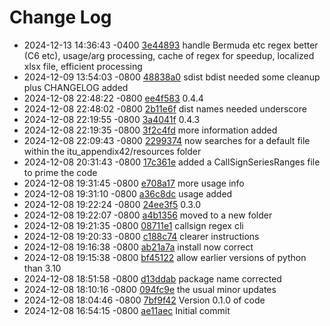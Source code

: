 # Change Log

 - 2024-12-13 14:36:43 -0400 [3e44893](../../commit/3e44893efecb5fe9618603d225e5249aac937a45) handle Bermuda etc regex better (C6 etc), usage/arg processing, cache of regex for speedup, localized xlsx file, efficient processing
 - 2024-12-09 13:54:03 -0800 [48838a0](../../commit/48838a035534c6819a591a79dd5b7990f37a0a31) sdist bdist needed some cleanup plus CHANGELOG added
 - 2024-12-08 22:48:22 -0800 [ee4f583](../../commit/ee4f5838a30589e962c3be7acfdd24428dacdb6a) 0.4.4
 - 2024-12-08 22:48:02 -0800 [2b11e6f](../../commit/2b11e6f1f2b9a2841b33bc4a97e1e0d5e557ccdf) dist names needed underscore
 - 2024-12-08 22:19:55 -0800 [3a4041f](../../commit/3a4041f96de3858ca91e49cd4039d4d50af04b0f) 0.4.3
 - 2024-12-08 22:19:35 -0800 [3f2c4fd](../../commit/3f2c4fd7bc599634d114d249671d9301dfee5e6d) more information added
 - 2024-12-08 22:09:43 -0800 [2299374](../../commit/2299374014124b5d80751e81b1b56873b8a8ad73) now searches for a default file within the itu_appendix42/resources folder
 - 2024-12-08 20:31:43 -0800 [17c361e](../../commit/17c361e77aadaf644b7f3c86d4f40d8ae8baaf7d) added a CallSignSeriesRanges file to prime the code
 - 2024-12-08 19:31:45 -0800 [e708a17](../../commit/e708a17cdf5dfc5a4a38d34cac4d1c10ba47f7ba) more usage info
 - 2024-12-08 19:31:10 -0800 [a36c8dc](../../commit/a36c8dc1ded3b1a8fa735a16474bd0507e843cea) usage added
 - 2024-12-08 19:22:24 -0800 [24ee3f5](../../commit/24ee3f5953470c8000180c61730b17b3ef410c33) 0.3.0
 - 2024-12-08 19:22:07 -0800 [a4b1356](../../commit/a4b1356ce9c07521b5695b1d0f244e93d7b727c7) moved to a new folder
 - 2024-12-08 19:21:35 -0800 [08711e1](../../commit/08711e1dc8e28750438466e7e61199184f922ef3) callsign regex cli
 - 2024-12-08 19:20:33 -0800 [c188c74](../../commit/c188c7493a9ceaceeac214e6df0600f96c892401) clearer instructions
 - 2024-12-08 19:16:38 -0800 [ab21a7a](../../commit/ab21a7afafb2f0fa301120d6e3a07407652a0621) install now correct
 - 2024-12-08 19:15:38 -0800 [bf45122](../../commit/bf451226560fbae7f7e71eefd119e96687b9bdf1) allow earlier versions of python than 3.10
 - 2024-12-08 18:51:58 -0800 [d13ddab](../../commit/d13ddab2ca1138037b76d4fac47ef7188914f3fc) package name corrected
 - 2024-12-08 18:10:16 -0800 [094fc9e](../../commit/094fc9e54bfe85c669a2e491df005b228fbbb8da) the usual minor updates
 - 2024-12-08 18:04:46 -0800 [7bf9f42](../../commit/7bf9f427feda9b3ed7edd60cd4f4c6f4934693cf) Version 0.1.0 of code
 - 2024-12-08 16:54:15 -0800 [ae11aec](../../commit/ae11aecfe3bc2f623a615d5b1efa4dc919cc436d) Initial commit
